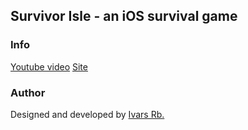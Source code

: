 ## Survivor Isle - an iOS survival game

### Info
[Youtube video](https://www.youtube.com/watch?v=fLNV-mex-d4)
[Site](https://sites.google.com/site/thebreakgames/home/survivor-isle)
### Author
Designed and developed by [Ivars Rb.](https://github.com/ivarsrb)